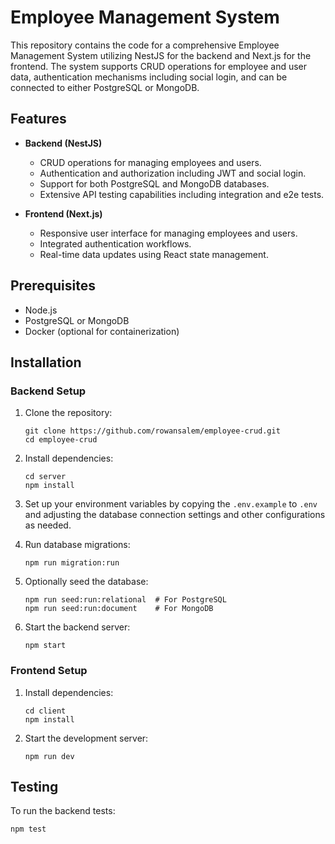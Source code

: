 
# Employee Management System

This repository contains the code for a comprehensive Employee Management System utilizing NestJS for the backend and Next.js for the frontend. The system supports CRUD operations for employee and user data, authentication mechanisms including social login, and can be connected to either PostgreSQL or MongoDB.

## Features

- **Backend (NestJS)**
  - CRUD operations for managing employees and users.
  - Authentication and authorization including JWT and social login.
  - Support for both PostgreSQL and MongoDB databases.
  - Extensive API testing capabilities including integration and e2e tests.

- **Frontend (Next.js)**
  - Responsive user interface for managing employees and users.
  - Integrated authentication workflows.
  - Real-time data updates using React state management.

## Prerequisites

- Node.js
- PostgreSQL or MongoDB
- Docker (optional for containerization)

## Installation

### Backend Setup

1. Clone the repository:
   ```
   git clone https://github.com/rowansalem/employee-crud.git
   cd employee-crud
   ```

2. Install dependencies:
   ```
   cd server
   npm install
   ```

3. Set up your environment variables by copying the `.env.example` to `.env` and adjusting the database connection settings and other configurations as needed.

4. Run database migrations:
   ```
   npm run migration:run
   ```

5. Optionally seed the database:
   ```
   npm run seed:run:relational  # For PostgreSQL
   npm run seed:run:document    # For MongoDB
   ```

6. Start the backend server:
   ```
   npm start
   ```

### Frontend Setup

1. Install dependencies:
   ```
   cd client
   npm install
   ```

2. Start the development server:
   ```
   npm run dev
   ```

## Testing

To run the backend tests:
```
npm test
```



